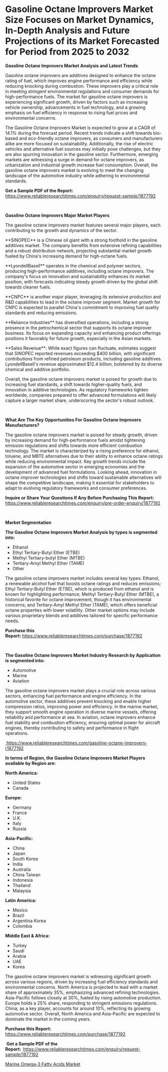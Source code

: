 <p><h1>Gasoline Octane Improvers Market Size Focuses on Market Dynamics, In-Depth Analysis and Future Projections of its Market Forecasted for Period from 2025 to 2032</h1></p><p><strong>Gasoline Octane Improvers Market Analysis and Latest Trends</strong></p>
<p><p>Gasoline octane improvers are additives designed to enhance the octane rating of fuel, which improves engine performance and efficiency while reducing knocking during combustion. These improvers play a critical role in meeting stringent environmental regulations and consumer demands for high-performance fuels. The market for gasoline octane improvers is experiencing significant growth, driven by factors such as increasing vehicle ownership, advancements in fuel technology, and a growing emphasis on fuel efficiency in response to rising fuel prices and environmental concerns.</p><p>The Gasoline Octane Improvers Market is expected to grow at a CAGR of 14.1% during the forecast period. Recent trends indicate a shift towards bio-based and eco-friendly octane improvers, as consumers and manufacturers alike are more focused on sustainability. Additionally, the rise of electric vehicles and alternative fuel sources may initially pose challenges, but they are also spurring innovation in the gasoline sector. Furthermore, emerging markets are witnessing a surge in demand for octane improvers, as urbanization and industrial growth increase fuel consumption. Overall, the gasoline octane improvers market is evolving to meet the changing landscape of the automotive industry while adhering to environmental standards.</p></p>
<p><strong>Get a Sample PDF of the Report:&nbsp;</strong> <a href="https://www.reliableresearchtimes.com/enquiry/request-sample/1877192?utm_campaign=2006&utm_medium=2&utm_source=Github&utm_content=ia&utm_term=04022025&utm_id=gasoline-octane-improvers">https://www.reliableresearchtimes.com/enquiry/request-sample/1877192</a></p>
<p>&nbsp;</p>
<p><strong>Gasoline Octane Improvers Major Market Players</strong></p>
<p><p>The gasoline octane improvers market features several major players, each contributing to the growth and dynamics of the sector. </p><p>**SINOPEC** is a Chinese oil giant with a strong foothold in the gasoline additives market. The company benefits from extensive refining capabilities and a robust distribution network, projecting substantial market growth fueled by China's increasing demand for high-octane fuels. </p><p>**LyondellBasell** operates in the chemical and polymer sectors, producing high-performance additives, including octane improvers. The company's focus on innovation and sustainability enhances its market position, with forecasts indicating steady growth driven by the global shift towards cleaner fuels.</p><p>**CNPC** is another major player, leveraging its extensive production and R&D capabilities to lead in the octane improver segment. Market growth for CNPC is expected to parallel China's commitment to improving fuel quality standards and reducing emissions.</p><p>**Reliance Industries** has diversified operations, including a strong presence in the petrochemical sector that supports its octane improver business. Its focus on expanding capacity and enhancing product offerings positions it favorably for future growth, especially in the Asian markets.</p><p>**Sales Revenue**: While exact figures can fluctuate, estimates suggest that SINOPEC reported revenues exceeding $400 billion, with significant contributions from refined petroleum products, including gasoline additives. LyondellBasell's revenue approximated $12.4 billion, bolstered by its diverse chemical and additive portfolio. </p><p>Overall, the gasoline octane improvers market is poised for growth due to increasing fuel standards, a shift towards higher-quality fuels, and innovation in additive technologies. As regulatory frameworks tighten worldwide, companies prepared to offer advanced formulations will likely capture a larger market share, underscoring the sector's robust outlook.</p></p>
<p>&nbsp;</p>
<p><strong>What Are The Key Opportunities For Gasoline Octane Improvers Manufacturers?</strong></p>
<p><p>The gasoline octane improvers market is poised for steady growth, driven by increasing demand for high-performance fuels amidst tightening emission regulations and shifts towards more efficient combustion technology. The market is characterized by a rising preference for ethanol, toluene, and MBTE alternatives due to their ability to enhance octane ratings while reducing environmental impact. Key growth trends include the expansion of the automotive sector in emerging economies and the development of advanced fuel formulations. Looking ahead, innovation in octane improver technologies and shifts toward sustainable alternatives will shape the competitive landscape, making it essential for stakeholders to adapt to evolving regulatory frameworks and consumer preferences.</p></p>
<p><strong>Inquire or Share Your Questions If Any Before Purchasing This Report:</strong> <a href="https://www.reliableresearchtimes.com/enquiry/pre-order-enquiry/1877192?utm_campaign=2006&utm_medium=2&utm_source=Github&utm_content=ia&utm_term=04022025&utm_id=gasoline-octane-improvers">https://www.reliableresearchtimes.com/enquiry/pre-order-enquiry/1877192</a></p>
<p>&nbsp;</p>
<p><strong>Market Segmentation</strong></p>
<p><strong>The Gasoline Octane Improvers Market Analysis by types is segmented into:</strong></p>
<p><ul><li>Ethanol</li><li>Ethyl Tertiary-Butyl Ether (ETBE)</li><li>Methyl Tertiary-butyl Ether (MTBE)</li><li>Tertiary-Amyl Methyl Ether (TAME)</li><li>Other</li></ul></p>
<p><p>The gasoline octane improvers market includes several key types: Ethanol, a renewable alcohol fuel that boosts octane ratings and reduces emissions; Ethyl Tertiary-Butyl Ether (ETBE), which is produced from ethanol and is known for highlighting performance; Methyl Tertiary-Butyl Ether (MTBE), a historical favorite for octane improvement, though it has environmental concerns; and Tertiary-Amyl Methyl Ether (TAME), which offers beneficial octane properties with lower volatility. Other market options may include various proprietary blends and additives tailored for specific performance needs.</p></p>
<p><strong>Purchase this Report:&nbsp;</strong><a href="https://www.reliableresearchtimes.com/purchase/1877192?utm_campaign=2006&utm_medium=2&utm_source=Github&utm_content=ia&utm_term=04022025&utm_id=gasoline-octane-improvers">https://www.reliableresearchtimes.com/purchase/1877192</a></p>
<p>&nbsp;</p>
<p><strong>The Gasoline Octane Improvers Market Industry Research by Application is segmented into:</strong></p>
<p><ul><li>Automotive</li><li>Marine</li><li>Aviation</li></ul></p>
<p><p>The gasoline octane improvers market plays a crucial role across various sectors, enhancing fuel performance and engine efficiency. In the automotive sector, these additives prevent knocking and enable higher compression ratios, improving power and efficiency. In the marine market, they support smooth engine operation in diverse marine vessels, offering reliability and performance at sea. In aviation, octane improvers enhance fuel stability and combustion efficiency, ensuring optimal power for aircraft engines, thereby contributing to safety and performance in flight operations.</p></p>
<p><a href="https://www.reliableresearchtimes.com/gasoline-octane-improvers-r1877192?utm_campaign=2006&utm_medium=2&utm_source=Github&utm_content=ia&utm_term=04022025&utm_id=gasoline-octane-improvers">&nbsp;https://www.reliableresearchtimes.com/gasoline-octane-improvers-r1877192</a></p>
<p><strong>In terms of Region, the Gasoline Octane Improvers Market Players available by Region are:</strong></p>
<p>
    <p> <strong> North America: </strong>
        <ul>
            <li>United States</li>
            <li>Canada</li>
        </ul>
        </p> 
    <p> <strong> Europe: </strong>
        <ul>
            <li>Germany</li>
            <li>France</li>
            <li>U.K.</li>
            <li>Italy</li>
            <li>Russia</li>
        </ul>
        </p> 
    <p> <strong> Asia-Pacific: </strong>
        <ul>
            <li>China</li>
            <li>Japan</li>
            <li>South Korea</li>
            <li>India</li>
            <li>Australia</li>
            <li>China Taiwan</li>
            <li>Indonesia</li>
            <li>Thailand</li>
            <li>Malaysia</li>
        </ul>
        </p> 
    <p> <strong> Latin America: </strong>
        <ul>
            <li>Mexico</li>
            <li>Brazil</li>
            <li>Argentina Korea</li>
            <li>Colombia</li>
        </ul>
        </p> 
    <p> <strong> Middle East & Africa: </strong>
        <ul>
            <li>Turkey</li>
            <li>Saudi</li>
            <li>Arabia</li>
            <li>UAE</li>
            <li>Korea</li>
        </ul>
    </p>
    </p>
<p><p>The gasoline octane improvers market is witnessing significant growth across various regions, driven by increasing fuel efficiency standards and environmental concerns. North America is projected to lead with a market share of approximately 35%, emphasizing advanced refining technologies. Asia-Pacific follows closely at 30%, fueled by rising automotive production. Europe holds a 25% share, responding to stringent emissions regulations. China, as a key player, accounts for around 10%, reflecting its growing automotive sector. Overall, North America and Asia-Pacific are expected to dominate the market in the coming years.</p></p>
<p><strong>Purchase this Report: </strong><a href="https://www.reliableresearchtimes.com/purchase/1877192?utm_campaign=2006&utm_medium=2&utm_source=Github&utm_content=ia&utm_term=04022025&utm_id=gasoline-octane-improvers">https://www.reliableresearchtimes.com/purchase/1877192</a></p>
<p>&nbsp;<strong>Get a Sample PDF of the Report:&nbsp;&nbsp;</strong><a href="https://www.reliableresearchtimes.com/enquiry/request-sample/1877192?utm_campaign=2006&utm_medium=2&utm_source=Github&utm_content=ia&utm_term=04022025&utm_id=gasoline-octane-improvers">https://www.reliableresearchtimes.com/enquiry/request-sample/1877192</a></p>
<p><strong></strong></p>
<p><p><a href="https://github.com/bmorecock/Market-Research-Report-List-6/blob/main/marine-omega-3-fatty-acids-market.md?utm_campaign=2006&utm_medium=2&utm_source=Github&utm_content=ia&utm_term=04022025&utm_id=gasoline-octane-improvers">Marine Omega-3 Fatty Acids Market</a></p></p>